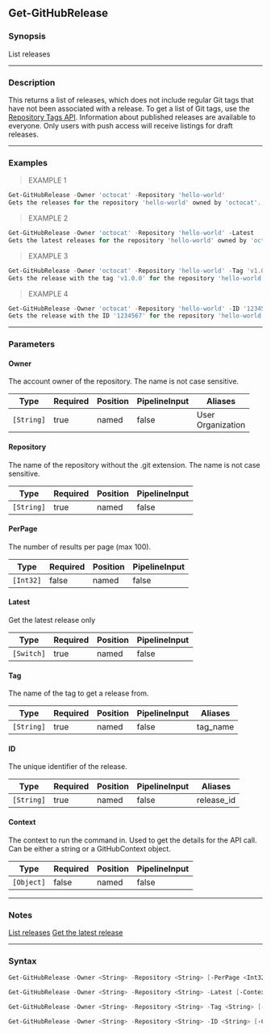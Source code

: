 Get-GitHubRelease
-----------------

### Synopsis
List releases

---

### Description

This returns a list of releases, which does not include regular Git tags that have not been associated with a release.
To get a list of Git tags, use the [Repository Tags API](https://docs.github.com/rest/repos/repos#list-repository-tags).
Information about published releases are available to everyone. Only users with push access will receive listings for draft releases.

---

### Examples
> EXAMPLE 1

```PowerShell
Get-GitHubRelease -Owner 'octocat' -Repository 'hello-world'
Gets the releases for the repository 'hello-world' owned by 'octocat'.
```
> EXAMPLE 2

```PowerShell
Get-GitHubRelease -Owner 'octocat' -Repository 'hello-world' -Latest
Gets the latest releases for the repository 'hello-world' owned by 'octocat'.
```
> EXAMPLE 3

```PowerShell
Get-GitHubRelease -Owner 'octocat' -Repository 'hello-world' -Tag 'v1.0.0'
Gets the release with the tag 'v1.0.0' for the repository 'hello-world' owned by 'octocat'.
```
> EXAMPLE 4

```PowerShell
Get-GitHubRelease -Owner 'octocat' -Repository 'hello-world' -ID '1234567'
Gets the release with the ID '1234567' for the repository 'hello-world' owned by 'octocat'.
```

---

### Parameters
#### **Owner**
The account owner of the repository. The name is not case sensitive.

|Type      |Required|Position|PipelineInput|Aliases              |
|----------|--------|--------|-------------|---------------------|
|`[String]`|true    |named   |false        |User<br/>Organization|

#### **Repository**
The name of the repository without the .git extension. The name is not case sensitive.

|Type      |Required|Position|PipelineInput|
|----------|--------|--------|-------------|
|`[String]`|true    |named   |false        |

#### **PerPage**
The number of results per page (max 100).

|Type     |Required|Position|PipelineInput|
|---------|--------|--------|-------------|
|`[Int32]`|false   |named   |false        |

#### **Latest**
Get the latest release only

|Type      |Required|Position|PipelineInput|
|----------|--------|--------|-------------|
|`[Switch]`|true    |named   |false        |

#### **Tag**
The name of the tag to get a release from.

|Type      |Required|Position|PipelineInput|Aliases |
|----------|--------|--------|-------------|--------|
|`[String]`|true    |named   |false        |tag_name|

#### **ID**
The unique identifier of the release.

|Type      |Required|Position|PipelineInput|Aliases   |
|----------|--------|--------|-------------|----------|
|`[String]`|true    |named   |false        |release_id|

#### **Context**
The context to run the command in. Used to get the details for the API call.
Can be either a string or a GitHubContext object.

|Type      |Required|Position|PipelineInput|
|----------|--------|--------|-------------|
|`[Object]`|false   |named   |false        |

---

### Notes
[List releases](https://docs.github.com/rest/releases/releases#list-releases)
[Get the latest release](https://docs.github.com/rest/releases/releases#get-the-latest-release)

---

### Syntax
```PowerShell
Get-GitHubRelease -Owner <String> -Repository <String> [-PerPage <Int32>] [-Context <Object>] [<CommonParameters>]
```
```PowerShell
Get-GitHubRelease -Owner <String> -Repository <String> -Latest [-Context <Object>] [<CommonParameters>]
```
```PowerShell
Get-GitHubRelease -Owner <String> -Repository <String> -Tag <String> [-Context <Object>] [<CommonParameters>]
```
```PowerShell
Get-GitHubRelease -Owner <String> -Repository <String> -ID <String> [-Context <Object>] [<CommonParameters>]
```
